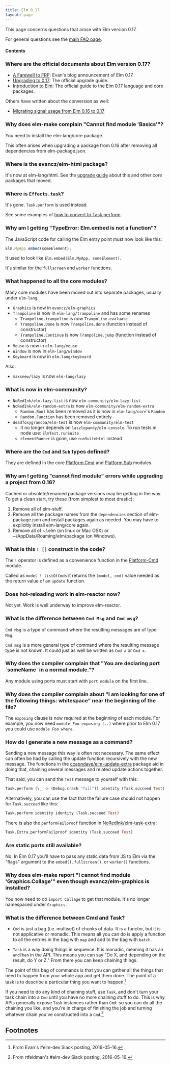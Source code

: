 ```yaml
---
title: Elm 0.17
layout: page
---
```

This page concerns questions that arose with Elm version 0.17.

For general questions see the [main FAQ page](index.html).

#### Contents

<div id="elm-content"></div>


### Where are the official documents about Elm version 0.17?

* [A Farewell to FRP][farewell]: Evan's blog announcement of Elm 0.17.
* [Upgrading to 0.17][upgrade guide]: The official upgrade guide.
* [Introduction to Elm][guide]: The official guide to the Elm 0.17 language and core packages.

Others have written about the conversion as well:

* [Migrating signal usage from Elm 0.16 to 0.17](http://noredink.github.io/posts/signalsmigration.html)

### Why does elm-make complain "Cannot find module 'Basics'"?

You need to install the elm-lang/core package.

This often arises when upgrading a package from 0.16 after removing all dependencies from elm-package.json.

### Where is the evancz/elm-html package?

It's now at elm-lang/html. See the [upgrade guide] about this and other core packages that moved.

[farewell]: http://elm-lang.org/blog/farewell-to-frp
[upgrade guide]: https://github.com/elm-lang/elm-platform/blob/master/upgrade-docs/0.17.md
[guide]: http://guide.elm-lang.org/

### Where is `Effects.task`?

It's gone. `Task.perform` is used instead.

See some examples of [how to convert to Task.perform](17-tasks.html).

### Why am I getting "TypeError: Elm.embed is not a function"?

The JavaScript code for calling the Elm entry point must now look like this:

```javascript
Elm.MyApp.embed(someElement);
```

It used to look like `Elm.embed(Elm.MyApp, someElement)`.

It's similar for the `fullscreen` and `worker` functions.

### What happened to all the core modules?

Many core modules have been moved out into separate packages, usually under `elm-lang`.

* `Graphics` is now in `evancz/elm-graphics`
* `Trampoline` is now in `elm-lang/trampoline` and has some renames
  * `Trampoline.trampoline` is now `Trampoline.evaluate`
  * `Trampoline.Done` is now `Trampoline.done` (function instead of constructor)
  * `Trampoline.Continue` is now `Trampoline.jump` (function instead of constructor)
* `Mouse` is now in `elm-lang/mouse`
* `Window` is now in `elm-lang/window`
* `Keyboard` is now in `elm-lang/keyboard`

Also:

* `maxsnew/lazy` is now `elm-lang/lazy`

### What is now in elm-community?

* `NoRedInk/elm-lazy-list` is now `elm-community/elm-lazy-list`
* `NoRedInk/elm-random-extra` is now `elm-community/elm-random-extra`
  * `Random.Bool` has been removed as it is now in `elm-lang/core`'s `Random`
  * `Random.Function` has been removed entirely
* `deadfoxygrandpa/elm-test` is now `elm-community/elm-test`
  * It no longer depends on `laszlopandy/elm-console`. To run tests in node use: `ElmTest.runSuite`
  * `elementRunner` is gone, use `runSuiteHtml` instead

### Where are the `Cmd` and `Sub` types defined?

They are defined in the core
[Platform.Cmd](http://package.elm-lang.org/packages/elm-lang/core/4.0.0/Platform-Cmd)
and
[Platform.Sub](http://package.elm-lang.org/packages/elm-lang/core/4.0.0/Platform-Sub)
modules.

### Why am I getting "cannot find module" errors while upgrading a project from 0.16?

Cached or obsolete/renamed package versions may be getting in the way. To get a clean start, try these (from simplest to most drastic):

1. Remove all of elm-stuff.
2. Remove all the package names from the `dependencies` section of elm-package.json and install packages again as needed. You may have to explicitly install elm-lang/core again.
3. Remove all of ~/.elm (on linux or Mac OSX) or ~/AppData/Roaming/elm/package (on Windows).

### What is this `! []` construct in the code?

The `!` operator is defined as a convenience function in the [Platform-Cmd](http://package.elm-lang.org/packages/elm-lang/core/4.0.0/Platform-Cmd#!) module.

Called as `model ! listOfCmds` it returns the `(model, cmd)` value needed as the return value of an `update` function.

### Does hot-reloading work in elm-reactor now?

Not yet. Work is well underway to improve elm-reactor.

### What is the difference between `Cmd Msg` and `Cmd msg`?

`Cmd Msg` is a type of command where the resulting messages are of type `Msg`.

`Cmd msg` is a more general type of command where the resulting message type is not known. It could just as well be written as `Cmd a` or `Cmd x`.

### Why does the compiler complain that "You are declaring port \`someName\` in a normal module."?

Any module using ports must start with `port module` on the first line.

### Why does the compiler complain about "I am looking for one of the following things: whitespace" near the beginning of the file?

The `exposing` clause is now required at the beginning of each module.
For example, you now need `module Foo exposing (..)` where prior to Elm 0.17 you could use `module Foo where`.

### How do I generate a new message as a command?

Sending a new message this way is often not necessary. The same effect can often be had by calling the update function recursively with the new message.
The functions in the
[ccapndave/elm-update-extra](http://package.elm-lang.org/packages/ccapndave/elm-update-extra/latest) package aid in doing that, chaining several messages and related update actions together.


That said, you can send the `Test` message to yourself with this:

```haskell
Task.perform (\_ -> (Debug.crash "fail")) identity (Task.succeed Test)
```

Alternatively, you can use the fact that the failure case should not happen for `Task.succeed` like this:

```haskell
Task.perform identity identity (Task.succeed Test)
```

There is also the `performFailproof` function in [NoRedInk/elm-task-extra](http://package.elm-lang.org/packages/NoRedInk/elm-task-extra/latest):

```haskell
Task.Extra.performFailproof identity (Task.succeed Test)
```



### Are static ports still available?

No. In Elm 0.17 you'll have to pass any static data from JS to Elm via the "flags" argument to the `embed()`, `fullscreen()`, or `worker()` functions.

### Why does elm-make report "I cannot find module 'Graphics.Collage'" even though evancz/elm-graphics is installed?

You now need to do `import Collage` to get that module. It's no longer namespaced under `Graphics`.

### What is the difference between Cmd and Task?

- `Cmd` is just a bag (i.e. multiset) of chunks of data. It is a functor, but it is not applicative or monadic. This means all you can do is apply a function to all the entries in the bag with `map` and add to the bag with `batch`.

- `Task` is a way doing things in sequence. It is monadic, meaning it has an `andThen` in the API. This means you can say "Do X, and depending on the result, do Y or Z." From there you can keep chaining things.

The point of this bag of commands is that you can gather all the things that need to happen from your whole app and get them done. The point of a task is to describe a particular thing you want to happen.[^cmd-vs-task]

[^cmd-vs-task]: From Evan's #elm-dev Slack posting, 2016-05-16.

If you need to do any kind of chaining stuff, use `Task`, and don't turn your task chain into a `Cmd` until you have no more chaining stuff to do.
This is why APIs generally expose `Task` instances rather than `Cmd`:  so you can do all the chaining you like, and you're in charge of finishing the job and turning whatever chain you've constructed into a `Cmd`.[^task-chaining]

[^task-chaining]: From rtfeldman's #elm-dev Slack posting, 2016-05-16.

## Footnotes
